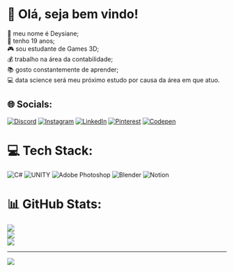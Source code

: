 # 💫 Olá, seja bem vindo!
📌 meu nome é Deysiane;<br>📆 tenho 19 anos;<br>🎮 sou estudante de Games 3D;<br>💰  trabalho na área da contabilidade;<br>📚 gosto constantemente de aprender; <br>💻 data science será meu próximo estudo por causa da área em que atuo.


## 🌐 Socials:
[![Discord](https://img.shields.io/badge/Discord-%237289DA.svg?logo=discord&logoColor=white)](https://discord.gg/deysices) [![Instagram](https://img.shields.io/badge/Instagram-%23E4405F.svg?logo=Instagram&logoColor=white)](https://instagram.com/deysices) [![LinkedIn](https://img.shields.io/badge/LinkedIn-%230077B5.svg?logo=linkedin&logoColor=white)](https://linkedin.com/in/https://www.linkedin.com/in/deysi-cavalcante-0ab983214/) [![Pinterest](https://img.shields.io/badge/Pinterest-%23E60023.svg?logo=Pinterest&logoColor=white)](https://pinterest.com/deysices) [![Codepen](https://img.shields.io/badge/Codepen-000000?style=for-the-badge&logo=codepen&logoColor=white)](https://codepen.io/deysices) 

# 💻 Tech Stack:
![C#](https://img.shields.io/badge/c%23-%23239120.svg?style=flat-square&logo=c-sharp&logoColor=white) ![UNITY](https://img.shields.io/badge/Unity-%2320232a.svg?style=flat-square&logo=unity&logoColor=white) ![Adobe Photoshop](https://img.shields.io/badge/adobephotoshop-%2331A8FF.svg?style=flat-square&logo=adobephotoshop&logoColor=white) ![Blender](https://img.shields.io/badge/blender-%23F5792A.svg?style=flat-square&logo=blender&logoColor=white) ![Notion](https://img.shields.io/badge/Notion-%23000000.svg?style=flat-square&logo=notion&logoColor=white)
# 📊 GitHub Stats:
![](https://github-readme-stats.vercel.app/api?username=deysices&theme=bear&hide_border=false&include_all_commits=false&count_private=false)<br/>
![](https://github-readme-streak-stats.herokuapp.com/?user=deysices&theme=bear&hide_border=false)<br/>
![](https://github-readme-stats.vercel.app/api/top-langs/?username=deysices&theme=bear&hide_border=false&include_all_commits=false&count_private=false&layout=compact)

---
[![](https://visitcount.itsvg.in/api?id=deysices&icon=7&color=11)](https://visitcount.itsvg.in)

<!-- Proudly created with GPRM ( https://gprm.itsvg.in ) -->
